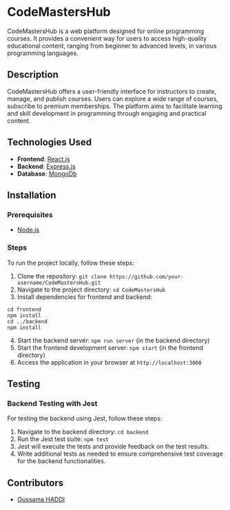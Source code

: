 # CodeMastersHub

CodeMastersHub is a web platform designed for online programming courses. It provides a convenient way for users to access high-quality educational content, ranging from beginner to advanced levels, in various programming languages.

## Description

CodeMastersHub offers a user-friendly interface for instructors to create, manage, and publish courses. Users can explore a wide range of courses, subscribe to premium memberships. The platform aims to facilitate learning and skill development in programming through engaging and practical content.

## Technologies Used

- **Frontend**: [React.js](https://react.dev)
- **Backend**: [Express.js](https://expressjs.com)
- **Database**: [MongoDb]([https://react.dev](https://www.mongodb.com))

## Installation

### Prerequisites

-   [Node.js](https://nodejs.org/en/)

### Steps

To run the project locally, follow these steps:

1. Clone the repository: `git clone https://github.com/your-username/CodeMastersHub.git`
2. Navigate to the project directory: `cd CodeMastersHub`
3. Install dependencies for frontend and backend:

```
cd frontend
npm install
cd ../backend
npm install
```

4. Start the backend server: `npm run server` (in the backend directory)
5. Start the frontend development server: `npm start` (in the frontend directory)
6. Access the application in your browser at `http://localhost:3000`

## Testing

### Backend Testing with Jest

For testing the backend using Jest, follow these steps:

1. Navigate to the backend directory: `cd backend`
2. Run the Jest test suite: `npm test`
3. Jest will execute the tests and provide feedback on the test results.
4. Write additional tests as needed to ensure comprehensive test coverage for the backend functionalities.

## Contributors

- [Oussama HADDI](https://github.com/Oussamahaddi)
